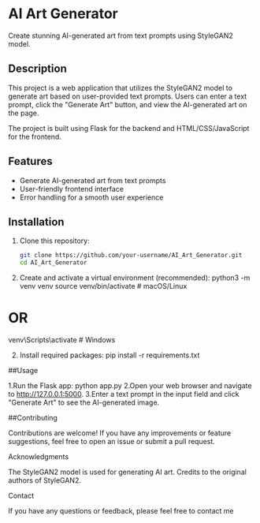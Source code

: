 
# AI Art Generator

Create stunning AI-generated art from text prompts using StyleGAN2 model.

## Description

This project is a web application that utilizes the StyleGAN2 model to generate art based on user-provided text prompts. Users can enter a text prompt, click the "Generate Art" button, and view the AI-generated art on the page.

The project is built using Flask for the backend and HTML/CSS/JavaScript for the frontend.

## Features

- Generate AI-generated art from text prompts
- User-friendly frontend interface
- Error handling for a smooth user experience

## Installation

1. Clone this repository:
   ```bash
   git clone https://github.com/your-username/AI_Art_Generator.git
   cd AI_Art_Generator
   
1. Create and activate a virtual environment (recommended):
python3 -m venv venv
source venv/bin/activate  # macOS/Linux
# OR
venv\Scripts\activate     # Windows

2. Install required packages:
   pip install -r requirements.txt

##Usage

1.Run the Flask app:
  python app.py
2.Open your web browser and navigate to http://127.0.0.1:5000.
3.Enter a text prompt in the input field and click "Generate Art" to see the AI-generated image.

##Contributing

Contributions are welcome! If you have any improvements or feature suggestions, feel free to open an issue or submit a pull request.

Acknowledgments

The StyleGAN2 model is used for generating AI art. Credits to the original authors of StyleGAN2.

Contact

If you have any questions or feedback, please feel free to contact me 

